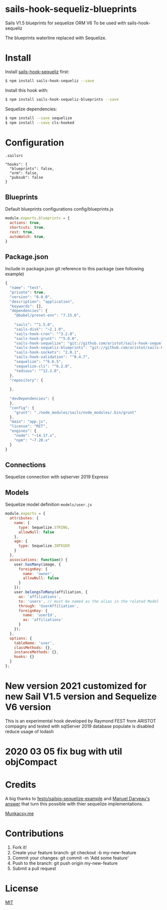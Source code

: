 # sails-hook-sequeliz-blueprints
Sails V1.5 blueprints for sequelize ORM V6
To be used with sails-hook-sequeliz


The blueprints waterline replaced with Sequelize.

# Install

Install [sails-hook-sequeliz](https://github.com/aristot/sails-hook-sequeliz) first:
```sh
$ npm install sails-hook-sequeliz --save
```

Install this hook with:

```sh
$ npm install sails-hook-sequeliz-blueprints --save
```

Sequelize dependencies:

```sh
$ npm install --save sequelize
$ npm install --save cls-hooked
```

# Configuration

`.sailsrc`

```
"hooks": {
  "blueprints": false,
  "orm": false,
  "pubsub": false
}
```

## Blueprints

Default blueprints configurations config/blueprints.js

```javascript
module.exports.blueprints = {
  actions: true,
  shortcuts: true,
  rest: true,
  autoWatch: true,
}

```

## Package.json

Include in package.json git reference to this package (see following example)

```javascript
{
  "name": "test",
  "private": true,
  "version": "0.0.0",
  "description": "application",
  "keywords": [],
  "dependencies": {
    "@babel/preset-env": "7.15.6",
  
    "sails": "^1.5.0",
    "sails-disk": "~2.1.0",
    "sails-hook-cron": "^3.2.0",
    "sails-hook-grunt": "^5.0.0",
    "sails-hook-sequelize": "git://github.com/aristot/sails-hook-sequeliz",
    "sails-hook-sequeliz-blueprints": "git://github.com/aristot/sails-hook-sequeliz-blueprints",
    "sails-hook-sockets": "2.0.1",
    "sails-hook-validation": "^0.4.7",
    "sequelize": "^6.6.5",
    "sequelize-cli": "^6.2.0",
    "tedious": "^12.2.0",
  },
  "repository": {
    
  },
  
  "devDependencies": {
  },
  "config": {
    "grunt": "./node_modules/sails/node_modules/.bin/grunt"
  },
  "main": "app.js",
  "license": "MIT",
  "engines": {
    "node": "~14.17.x",
    "npm": "~7.20.x"
  }
}
```

## Connections
Sequelize connection with sqlserver 2019 Express


## Models
Sequelize model definition
`models/user.js`
```javascript
module.exports = {
  attributes: {
    name: {
      type: Sequelize.STRING,
      allowNull: false
    },
    age: {
      type: Sequelize.INTEGER
    }
  },
  associations: function() {
    user.hasMany(image, {
      foreignKey: {
        name: 'owner',
        allowNull: false
      }
    });
    user.belongsToMany(affiliation, {
      as: 'affiliations',
      to: 'users', // must be named as the alias in the related Model
      through: 'UserAffiliation',
      foreignKey: {
        name: 'userId',
        as: 'affiliations'
      }
    });
  },
  options: {
    tableName: 'user',
    classMethods: {},
    instanceMethods: {},
    hooks: {}
  }
};
```

# New version 2021 customized for new Sail V1.5 version and Sequelize V6 version
This is an experimental hook  developed by Raymond FEST from ARISTOT compagny and tested with sqlServer 2019 database
populate is disabled
reduce usage of lodash
# 2020 03 05 fix bug with util objCompact
# Credits
A big thanks to [festo/sailsjs-sequelize-example](https://github.com/festo/sailsjs-sequelize-example) and [Manuel Darveau's answer](https://groups.google.com/forum/#!msg/sailsjs/ALMxbKfnCIo/H2RcRUnnFGE) that turn this possible with thier sequelize implementations.

[Munkacsy.me](http://munkacsy.me/use-sequelize-with-sails-js/)

# Contributions

1. Fork it!
2. Create your feature branch: git checkout -b my-new-feature
3. Commit your changes: git commit -m 'Add some feature'
4. Push to the branch: git push origin my-new-feature
5. Submit a pull request

# License
[MIT](./LICENSE)
